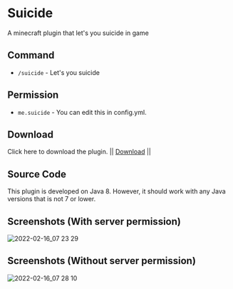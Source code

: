 # Suicide
A minecraft plugin that let's you suicide in game
## Command
- `/suicide` - Let's you suicide
## Permission
- `me.suicide` - You can edit this in config.yml.
## Download
Click here to download the plugin. || <a href="https://github.com/Krumpezz/Suicide/releases/tag/2.0">Download</a> ||
## Source Code
This plugin is developed on Java 8. However, it should work with any Java versions that is not 7 or lower.
## Screenshots (With server permission)
![2022-02-16_07 23 29](https://user-images.githubusercontent.com/88583135/154183211-a1df0373-5b6a-4066-a03b-d9175575a618.png)
## Screenshots (Without server permission)
![2022-02-16_07 28 10](https://user-images.githubusercontent.com/88583135/154183249-54b97861-db34-461a-a970-de7e79af1ed8.png)

